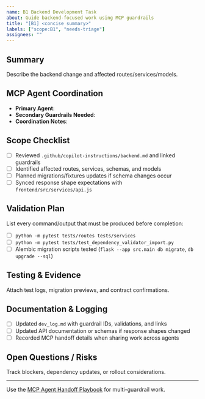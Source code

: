 ```yaml
---
name: B1 Backend Development Task
about: Guide backend-focused work using MCP guardrails
title: "[B1] <concise summary>"
labels: ["scope:B1", "needs-triage"]
assignees: ""
---
```


## Summary

Describe the backend change and affected routes/services/models.

## MCP Agent Coordination

- **Primary Agent**: <!-- e.g., MCP Backend Agent -->
- **Secondary Guardrails Needed**: <!-- e.g., F1, DT1, T1 -->
- **Coordination Notes**: <!-- Note alignment steps with other agents -->

## Scope Checklist

- [ ] Reviewed `.github/copilot-instructions/backend.md` and linked guardrails
- [ ] Identified affected routes, services, schemas, and models
- [ ] Planned migrations/fixtures updates if schema changes occur
- [ ] Synced response shape expectations with `frontend/src/services/api.js`

## Validation Plan

List every command/output that must be produced before completion:

- [ ] `python -m pytest tests/routes tests/services`
- [ ] `python -m pytest tests/test_dependency_validator_import.py`
- [ ] Alembic migration scripts tested (`flask --app src.main db migrate`, `db upgrade --sql`)

## Testing & Evidence

Attach test logs, migration previews, and contract confirmations.

## Documentation & Logging

- [ ] Updated `dev_log.md` with guardrail IDs, validations, and links
- [ ] Updated API documentation or schemas if response shapes changed
- [ ] Recorded MCP handoff details when sharing work across agents

## Open Questions / Risks

Track blockers, dependency updates, or rollout considerations.

---
Use the [MCP Agent Handoff Playbook](../../docs/development/mcp_agent_handoff.md) for multi-guardrail work.
